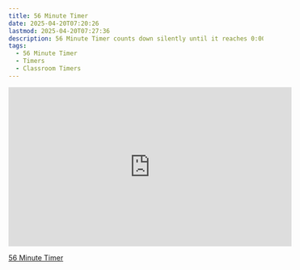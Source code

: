 ```yaml
---
title: 56 Minute Timer
date: 2025-04-20T07:20:26
lastmod: 2025-04-20T07:27:36
description: 56 Minute Timer counts down silently until it reaches 0:00 and then makes a sound to show time is up
tags:
  - 56 Minute Timer
  - Timers
  - Classroom Timers
---
```


<div class="iframe-16-9-container">
<iframe class="youTubeIframe" width="560" height="315" src="https://www.youtube.com/embed/GkFqWZYtI_k" title="2 Minute Timer" frameborder="0" allow="accelerometer; autoplay; clipboard-write; encrypted-media; gyroscope; picture-in-picture; web-share" allowfullscreen></iframe>
</div>

[56 Minute Timer](https://youtu.be/GkFqWZYtI_k)
